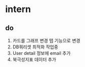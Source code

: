 # intern

do
---------------
1. 카드를 그래프 변경 탭 기능으로 변경
2. DB쿼리셋 최적화 작업중
3. User detail 정보에 email 추가
4. 북극성지표 데이터 추가
